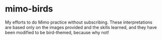 # mimo-birds
My efforts to do Mimo practice without subscribing. These interpretations are based only on the images provided and the skills learned, and they have been modified to be bird-themed, because why not!

